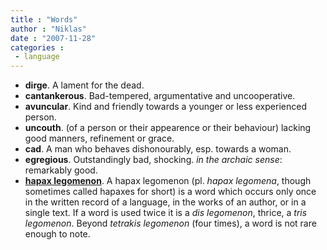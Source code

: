 ```yaml
---
title : "Words"
author : "Niklas"
date : "2007-11-28"
categories : 
 - language
---
```


- **dirge**. A lament for the dead.
- **cantankerous**. Bad-tempered, argumentative and uncooperative.
- **avuncular**. Kind and friendly towards a younger or less experienced person.
- **uncouth**. (of a person or their appearence or their behaviour) lacking good manners, refinement or grace.
- **cad**. A man who behaves dishonourably, esp. towards a woman.
- **egregious**. Outstandingly bad, shocking. _in the archaic sense_: remarkably good.
- **[hapax legomenon](http://en.wikipedia.org/wiki/Hapax_legomenon)**. A hapax legomenon (pl. _hapax legomena_, though sometimes called hapaxes for short) is a word which occurs only once in the written record of a language, in the works of an author, or in a single text. If a word is used twice it is a _dis legomenon_, thrice, a _tris legomenon_. Beyond _tetrakis legomenon_ (four times), a word is not rare enough to note.
